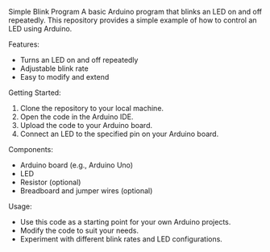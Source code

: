 Simple Blink Program
A basic Arduino program that blinks an LED on and off repeatedly. This repository provides a simple example of how to control an LED using Arduino.

Features:

- Turns an LED on and off repeatedly
- Adjustable blink rate
- Easy to modify and extend

Getting Started:

1. Clone the repository to your local machine.
2. Open the code in the Arduino IDE.
3. Upload the code to your Arduino board.
4. Connect an LED to the specified pin on your Arduino board.

Components:

- Arduino board (e.g., Arduino Uno)
- LED
- Resistor (optional)
- Breadboard and jumper wires (optional)

Usage:

- Use this code as a starting point for your own Arduino projects.
- Modify the code to suit your needs.
- Experiment with different blink rates and LED configurations.

